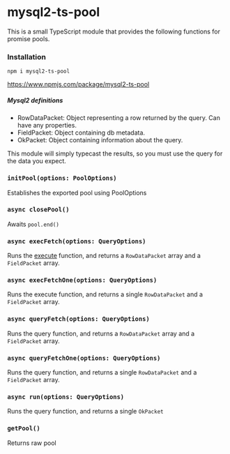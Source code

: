 # mysql2-ts-pool

This is a small TypeScript module that provides the following functions for promise pools.

### Installation

`npm i mysql2-ts-pool`

https://www.npmjs.com/package/mysql2-ts-pool

##### Mysql2 definitions

* RowDataPacket: Object representing a row returned by the query. Can have any properties.
* FieldPacket: Object containing db metadata.
* OkPacket: Object containing information about the query.

This module will simply typecast the results, so you must use the query for the data you expect. 

### `initPool(options: PoolOptions)`

Establishes the exported pool using PoolOptions

### `async closePool()`

Awaits `pool.end()`

### `async execFetch(options: QueryOptions)`

Runs the [execute](https://www.npmjs.com/package/mysql2#using-prepared-statements) function, and returns a `RowDataPacket` array and a `FieldPacket` array. 

### `async execFetchOne(options: QueryOptions)`

Runs the execute function, and returns a single `RowDataPacket` and a `FieldPacket` array. 

### `async queryFetch(options: QueryOptions)`

Runs the query function, and returns a `RowDataPacket` array and a `FieldPacket` array. 

### `async queryFetchOne(options: QueryOptions)`

Runs the query function, and returns a single `RowDataPacket` and a `FieldPacket` array. 

### `async run(options: QueryOptions)`

Runs the query function, and returns a single `OkPacket` 


### `getPool()`

Returns raw pool
